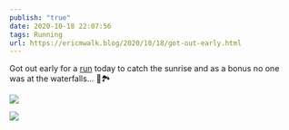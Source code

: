 ```yaml
---
publish: "true"
date: 2020-10-18 22:07:56
tags: Running
url: https://ericmwalk.blog/2020/10/18/got-out-early.html
---
```


Got out early for a [run](https://www.strava.com/activities/4211536226) today to catch the sunrise and as a bonus no one was at the waterfalls... 🏃🏞️

![](https://ericmwalk.blog/uploads/2020/198edff2f6.jpg)

![](https://ericmwalk.blog/uploads/2020/4a495b2ad0.jpg)